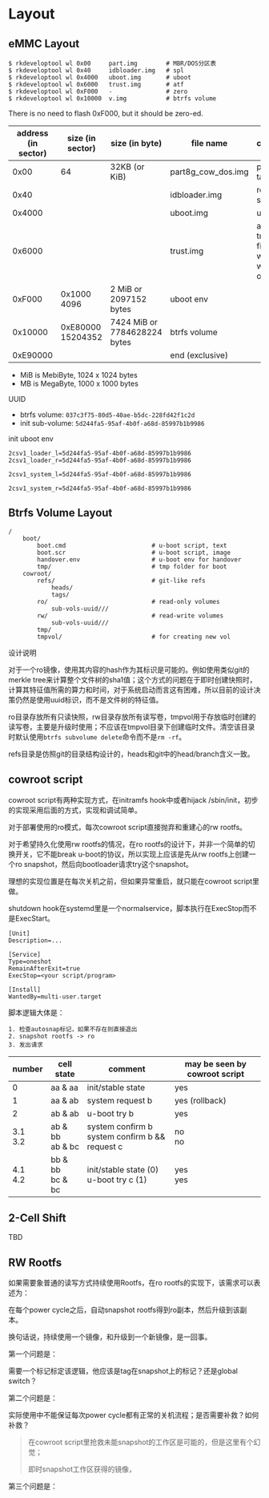 # Layout

## eMMC Layout

```
$ rkdeveloptool wl 0x00     part.img        # MBR/DOS分区表
$ rkdeveloptool wl 0x40     idbloader.img   # spl
$ rkdeveloptool wl 0x4000   uboot.img       # uboot
$ rkdeveloptool wl 0x6000   trust.img       # atf
$ rkdeveloptool wl 0xF000   -               # zero
$ rkdeveloptool wl 0x10000  v.img           # btrfs volume
```

There is no need to flash 0xF000, but it should be zero-ed.

address (in sector) |size (in sector)|size (in byte)|file name|comment
-|-|-|-|-
0x00|64|32KB (or KiB)|part8g_cow_dos.img|partition table
0x40|||idbloader.img|rockchip spl
0x4000|||uboot.img|u-boot
0x6000|||trust.img|arm trusted firmware, with or without optee
0xF000|0x1000<br>4096|2 MiB or<br>2097152 bytes|uboot env
0x10000|0xE80000<br>15204352|7424 MiB or<br>7784628224 bytes|btrfs volume
0xE90000|||end (exclusive)

- MiB is MebiByte, 1024 x 1024 bytes
- MB is MegaByte, 1000 x 1000 bytes


UUID
+ btrfs volume: `037c3f75-80d5-40ae-b5dc-228fd42f1c2d`
+ init sub-volume: `5d244fa5-95af-4b0f-a68d-85997b1b9986`

init uboot env

```
2csv1_loader_l=5d244fa5-95af-4b0f-a68d-85997b1b9986
2csv1_loader_r=5d244fa5-95af-4b0f-a68d-85997b1b9986
```

```
2csv1_system_l=5d244fa5-95af-4b0f-a68d-85997b1b9986

2csv1_system_r=5d244fa5-95af-4b0f-a68d-85997b1b9986
```

## Btrfs Volume Layout

```
/
    boot/
        boot.cmd                        # u-boot script, text
        boot.scr                        # u-boot script, image 
        handover.env                    # u-boot env for handover
        tmp/                            # tmp folder for boot
    cowroot/
        refs/                           # git-like refs
            heads/
            tags/
        ro/                             # read-only volumes
            sub-vols-uuid///            
        rw/                             # read-write volumes
            sub-vols-uuid///
        tmp/
        tmpvol/                         # for creating new vol
```

设计说明

对于一个ro镜像，使用其内容的hash作为其标识是可能的。例如使用类似git的merkle tree来计算整个文件树的sha1值；这个方式的问题在于即时创建快照时，计算其特征值所需的算力和时间，对于系统启动而言这有困难，所以目前的设计决策仍然是使用uuid标识，而不是文件树的特征值。

ro目录存放所有只读快照，rw目录存放所有读写卷，tmpvol用于存放临时创建的读写卷，主要是升级时使用；不应该在tmpvol目录下创建临时文件。清空该目录时默认使用`btrfs subvolume delete`命令而不是`rm -rf`。

refs目录是仿照git的目录结构设计的，heads和git中的head/branch含义一致。

## cowroot script

cowroot script有两种实现方式，在initramfs hook中或者hijack /sbin/init，初步的实现采用后面的方式，实现和调试简单。

对于部署使用的ro模式，每次cowroot script直接抛弃和重建心的rw rootfs。

对于希望持久化使用rw rootfs的情况，在ro rootfs的设计下，并非一个简单的切换开关，它不能break u-boot的协议，所以实现上应该是先从rw rootfs上创建一个ro snapshot，然后向bootloader请求try这个snapshot。

理想的实现位置是在每次关机之前，但如果异常重启，就只能在cowroot script里做。

shutdown hook在systemd里是一个normalservice，脚本执行在ExecStop而不是ExecStart。

```
[Unit]
Description=...

[Service]
Type=oneshot
RemainAfterExit=true
ExecStop=<your script/program>

[Install]
WantedBy=multi-user.target
```

脚本逻辑大体是：
```
1. 检查autosnap标记，如果不存在则直接退出
2. snapshot rootfs -> ro
3. 发出请求
```

number| cell state|comment|may be seen by cowroot script
-|-|-|-
0|aa & aa|init/stable state|yes
1|aa & ab|system request b|yes (rollback)
2|ab & ab|u-boot try b|yes
3.1<br>3.2|ab & bb<br> ab & bc|system confirm b<br>system confirm b && request c|no<br>no
4.1<br>4.2|bb & bb<br>bc & bc|init/stable state (0)<br>u-boot try c (1)|yes<br>yes

## 2-Cell Shift

TBD

## RW Rootfs

如果需要象普通的读写方式持续使用Rootfs，在ro rootfs的实现下，该需求可以表述为：

在每个power cycle之后，自动snapshot rootfs得到ro副本，然后升级到该副本。

换句话说，持续使用一个镜像，和升级到一个新镜像，是一回事。

第一个问题是：

需要一个标记标定该逻辑，他应该是tag在snapshot上的标记？还是global switch？

第二个问题是：

实际使用中不能保证每次power cycle都有正常的关机流程；是否需要补救？如何补救？

> 在cowroot script里抢救未能snapshot的工作区是可能的，但是这里有个幻觉；
>
> 即时snapshot工作区获得的镜像，

第三个问题是：














